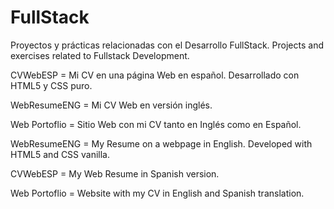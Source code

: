 # FullStack
Proyectos y prácticas relacionadas con el Desarrollo FullStack.
Projects and exercises related to Fullstack Development.

CVWebESP = Mi CV en una página Web en español. Desarrollado con HTML5 y CSS puro.

WebResumeENG = Mi CV Web en versión inglés.

Web Portoflio = Sitio Web con mi CV tanto en Inglés como en Español.


WebResumeENG = My Resume on a webpage in English. Developed with HTML5 and CSS vanilla.

CVWebESP = My Web Resume in Spanish version.

Web Portoflio = Website with my CV in English and Spanish translation.



